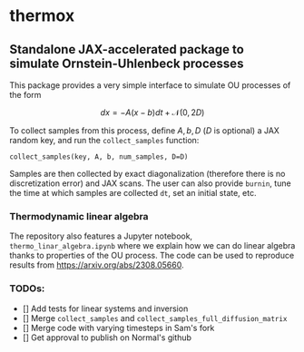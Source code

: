 # thermox
## Standalone JAX-accelerated package to simulate Ornstein-Uhlenbeck processes

This package provides a very simple interface to simulate OU processes of the form 

$$ dx = - A(x - b) dt + \mathcal{N}(0, 2D) $$

To collect samples from this process, define $A, b,D$ ($D$ is optional) a JAX random key, and run the `collect_samples` function:

```
collect_samples(key, A, b, num_samples, D=D) 
```

Samples are then collected by exact diagonalization (therefore there is no discretization error) and JAX scans. The user can also provide `burnin`, tune the time at which samples are collected `dt`, set an initial state, etc.

### Thermodynamic linear algebra

The repository also features a Jupyter notebook, `thermo_linar_algebra.ipynb` where we explain how we can do linear algebra thanks to properties of the OU process. The code can be used to reproduce results from https://arxiv.org/abs/2308.05660. 

### TODOs:

- [] Add tests for linear systems and inversion
- [] Merge `collect_samples` and `collect_samples_full_diffusion_matrix`
- [] Merge code with varying timesteps in Sam's fork
- [] Get approval to publish on Normal's github
